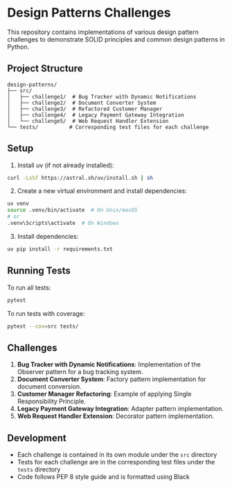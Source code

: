 # Design Patterns Challenges

This repository contains implementations of various design pattern challenges to demonstrate SOLID principles and common design patterns in Python.

## Project Structure

```
design-patterns/
├── src/
│   ├── challenge1/  # Bug Tracker with Dynamic Notifications
│   ├── challenge2/  # Document Converter System
│   ├── challenge3/  # Refactored Customer Manager
│   ├── challenge4/  # Legacy Payment Gateway Integration
│   └── challenge5/  # Web Request Handler Extension
└── tests/          # Corresponding test files for each challenge
```

## Setup

1. Install uv (if not already installed):
```bash
curl -LsSf https://astral.sh/uv/install.sh | sh
```

2. Create a new virtual environment and install dependencies:
```bash
uv venv
source .venv/bin/activate  # On Unix/macOS
# or
.venv\Scripts\activate  # On Windows
```

3. Install dependencies:
```bash
uv pip install -r requirements.txt
```

## Running Tests

To run all tests:
```bash
pytest
```

To run tests with coverage:
```bash
pytest --cov=src tests/
```

## Challenges

1. **Bug Tracker with Dynamic Notifications**: Implementation of the Observer pattern for a bug tracking system.
2. **Document Converter System**: Factory pattern implementation for document conversion.
3. **Customer Manager Refactoring**: Example of applying Single Responsibility Principle.
4. **Legacy Payment Gateway Integration**: Adapter pattern implementation.
5. **Web Request Handler Extension**: Decorator pattern implementation.

## Development

- Each challenge is contained in its own module under the `src` directory
- Tests for each challenge are in the corresponding test files under the `tests` directory
- Code follows PEP 8 style guide and is formatted using Black